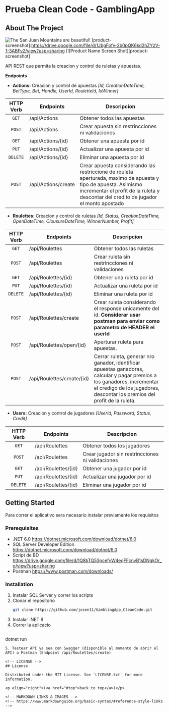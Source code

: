 # Prueba Clean Code - GamblingApp
<div id="top"></div>

<!-- ABOUT THE PROJECT -->
## About The Project
![The San Juan Mountains are beautiful!](/assets/images/san-juan-mountains.jpg "San Juan Mountains")
[product-screenshot]:https://drive.google.com/file/d/1JbgFofv-2b0pQK6kd2hZYzV-1-3ABFv2/view?usp=sharing
[![Product Name Screen Shot][product-screenshot]

API REST que permita la creacion y control de ruletas y apuestas.

**Endpoints** 
* **Actions:** Creacion y control de apuestas <em>[Id, CreationDateTime, BetType, Bet, Handle, UserId, RouletteId, IsWinner]</em>

| HTTP Verb | Endpoints            | Descripcion                                |
|   :----:  |----------------------|--------------------------------------------|
| `GET`     | /api/Actions         | Obtener todos las apuestas                 |
| `POST`    | /api/Actions         | Crear apuesta sin restrincciones ni validaciones       |
| `GET`     | /api/Actions/{id}    | Obtener una apuesta por id              |
| `PUT`     | /api/Actions/{id}    | Actualizar una apuesta por id              |
| `DELETE`  | /api/Actions/{id}    | Eliminar una apuesta por id              |
| `POST`    | /api/Actions/create  | Crear apuesta considerando las restriccione de rouleta aperturada, maximo de apuesta y tipo de apuesta. Asimismo incrementar el profit de la ruleta y descontar del credito de jugador el monto apostado  |

* **Roulettes:** Creacion y control de ruletas <em>[Id, Status, CreationDateTime, OpenDateTime, ClousureDateTime, WinnerNumber, Profit]</em>

| HTTP Verb | Endpoints            | Descripcion                                |
|   :----:  |----------------------|--------------------------------------------|
| `GET`     | /api/Roulettes         | Obtener todos las ruletas                 |
| `POST`    | /api/Roulettes         | Crear ruleta sin restrincciones ni validaciones       |
| `GET`     | /api/Roulettes/{id}    | Obtener una ruleta por id              |
| `PUT`     | /api/Roulettes/{id}    | Actualizar una ruleta por id              |
| `DELETE`  | /api/Roulettes/{id}    | Eliminar una ruleta por id              |
| `POST`    | /api/Roulettes/create  | Crear ruleta considerando el response unicamente del id. <strong> Considerar usar postman para enviar como parametro de HEADER el userId</stong>  |
| `POST`    | /api/Roulettes/open/{id}    | Aperturar ruleta para apuestas.  |
| `POST`    | /api/Roulettes/create/{id}    | Cerrar ruleta, generar nro ganador, identificar apuestas ganadoras, calcular y pagar premios a los ganadores, incrementar el credigo de los jugadores, descontar los premios del profit de la ruleta.  |

* **Users:** Creacion y control de jugadores <em>[UserId, Password, Status, Credit]</em>

| HTTP Verb | Endpoints            | Descripcion                                |
|   :----:  |----------------------|--------------------------------------------|
| `GET`     | /api/Roulettes         | Obtener todos los jugadores                 |
| `POST`    | /api/Roulettes         | Crear jugador sin restrincciones ni validaciones       |
| `GET`     | /api/Roulettes/{id}    | Obtener una jugador por id              |
| `PUT`     | /api/Roulettes/{id}    | Actualizar una jugador por id              |
| `DELETE`  | /api/Roulettes/{id}    | Eliminar una jugador por id              |

<!-- GETTING STARTED -->
## Getting Started

Para correr el aplicativo sera necesario instalar previamente los requisitos

### Prerequisites

* .NET 6.0 https://dotnet.microsoft.com/download/dotnet/6.0
* SQL Server Developer Edition https://dotnet.microsoft.com/download/dotnet/6.0
* Script de BD https://drive.google.com/file/d/1Q8bTQ53pcefvW4eqFFcnvB1sDNgkOr_o/view?usp=sharing
* Postman https://www.postman.com/downloads/

### Installation

1. Instalar SQL Server y correr los scripts
2. Clonar el repositorio
   ```sh
   git clone https://github.com/josen11/GamblingApp_CleanCode.git
   ```
3. Instalar .NET 6
4. Correr la aplicacio
   ```dotnet
  dotnet run
   ```
5. Testear API ya sea con Swagger (disponible al momento de abrir el API) o Postman (Endpoint /api/Roulettes/create)

<!-- LICENSE -->
## License

Distributed under the MIT License. See `LICENSE.txt` for more information.

<p align="right">(<a href="#top">back to top</a>)</p>

<!-- MARKDOWN LINKS & IMAGES -->
<!-- https://www.markdownguide.org/basic-syntax/#reference-style-links -->



